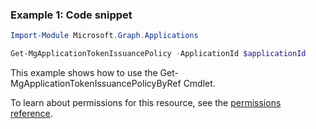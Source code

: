 ### Example 1: Code snippet

```powershellImport-Module Microsoft.Graph.Applications

Get-MgApplicationTokenIssuancePolicy -ApplicationId $applicationId
```
This example shows how to use the Get-MgApplicationTokenIssuancePolicyByRef Cmdlet.
To learn about permissions for this resource, see the [permissions reference](/graph/permissions-reference).

